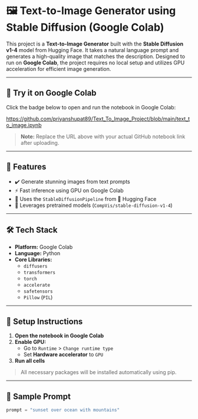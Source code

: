 

# 🖼️ Text-to-Image Generator using Stable Diffusion (Google Colab)

This project is a **Text-to-Image Generator** built with the **Stable Diffusion v1-4** model from Hugging Face. It takes a natural language prompt and generates a high-quality image that matches the description. Designed to run on **Google Colab**, the project requires no local setup and utilizes GPU acceleration for efficient image generation.

---

## 🚀 Try it on Google Colab

Click the badge below to open and run the notebook in Google Colab:

https://github.com/priyanshupat89/Text_To_Image_Project/blob/main/text_to_image.ipynb

> **Note:** Replace the URL above with your actual GitHub notebook link after uploading.

---

## 📌 Features

- ✔️ Generate stunning images from text prompts
- ⚡ Fast inference using GPU on Google Colab
- 🎨 Uses the `StableDiffusionPipeline` from 🤗 Hugging Face
- 🧠 Leverages pretrained models (`CompVis/stable-diffusion-v1-4`)

---

## 🛠️ Tech Stack

- **Platform:** Google Colab
- **Language:** Python
- **Core Libraries:**
  - `diffusers`
  - `transformers`
  - `torch`
  - `accelerate`
  - `safetensors`
  - `Pillow` (`PIL`)

---

## 🔧 Setup Instructions

1. **Open the notebook in Google Colab**
2. **Enable GPU:**
   - Go to `Runtime` > `Change runtime type`
   - Set **Hardware accelerator** to `GPU`
3. **Run all cells**

> All necessary packages will be installed automatically using pip.

---

## 🧪 Sample Prompt

```python
prompt = "sunset over ocean with mountains"
